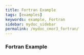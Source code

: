```yaml
---
title: Fortran Example
tags: [examples]
keywords: example, Fortran
sidebar: mydoc_sidebar
permalink: /mydoc_cmor3_fortran/
---
```

### Fortran Example

